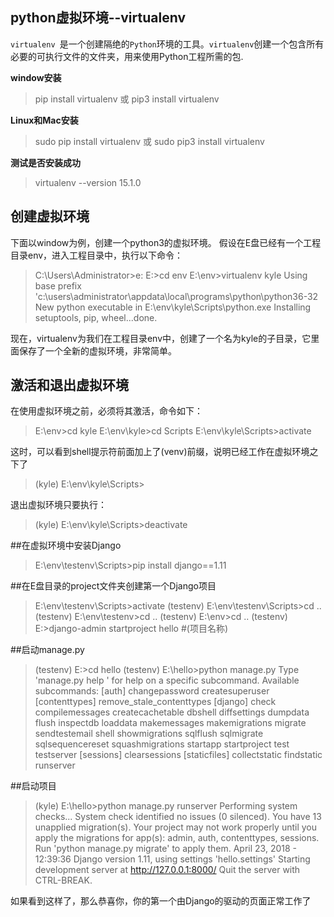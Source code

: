 ##  python虚拟环境--virtualenv
`virtualenv `是一个创建隔绝的`Python`环境的工具。`virtualenv`创建一个包含所有必要的可执行文件的文件夹，用来使用Python工程所需的包.

 **window安装**
> pip install virtualenv 或 pip3 install virtualenv

**Linux和Mac安装**
>  sudo pip install virtualenv  或 sudo pip3 install virtualenv

**测试是否安装成功**
> virtualenv --version
15.1.0

## 创建虚拟环境
下面以window为例，创建一个python3的虚拟环境。
假设在E盘已经有一个工程目录env，进入工程目录中，执行以下命令：
> C:\Users\Administrator>e:
E:\>cd env
E:\env>virtualenv kyle
Using base prefix 'c:\\users\\administrator\\appdata\\local\\programs\\python\\python36-32
New python executable in E:\env\kyle\Scripts\python.exe
Installing setuptools, pip, wheel...done.

现在，virtualenv为我们在工程目录env中，创建了一个名为kyle的子目录，它里面保存了一个全新的虚拟环境，非常简单。

## 激活和退出虚拟环境
在使用虚拟环境之前，必须将其激活，命令如下：
> E:\env>cd kyle
E:\env\kyle>cd Scripts
E:\env\kyle\Scripts>activate

这时，可以看到shell提示符前面加上了(venv)前缀，说明已经工作在虚拟环境之下了
> (kyle) E:\env\kyle\Scripts>

退出虚拟环境只要执行：
> (kyle) E:\env\kyle\Scripts>deactivate

##在虚拟环境中安装Django
> E:\env\testenv\Scripts>pip install django==1.11

##在E盘目录的project文件夹创建第一个Django项目
> E:\env\testenv\Scripts>activate
(testenv) E:\env\testenv\Scripts>cd ..
(testenv) E:\env\testenv>cd ..
(testenv) E:\env>cd ..
(testenv) E:\>django-admin startproject hello #(项目名称)

##启动manage.py
> (testenv) E:\>cd hello
(testenv) E:\hello>python manage.py 
Type 'manage.py help <subcommand>' for help on a specific subcommand.
Available subcommands:
[auth]
changepassword
createsuperuser
[contenttypes]
remove_stale_contenttypes
[django]
 check
 compilemessages
 createcachetable
dbshell
diffsettings
dumpdata
flush
inspectdb
loaddata
makemessages
makemigrations
migrate
sendtestemail
shell
showmigrations
sqlflush
sqlmigrate
sqlsequencereset
squashmigrations
startapp
startproject
test
testserver
[sessions]
clearsessions
[staticfiles]
collectstatic
findstatic
runserver

##启动项目
>  (kyle) E:\hello>python manage.py runserver
Performing system checks...
System check identified no issues (0 silenced).
You have 13 unapplied migration(s). Your project may not work properly until you apply the migrations for app(s): admin,
 auth, contenttypes, sessions.
Run 'python manage.py migrate' to apply them.
April 23, 2018 - 12:39:36
Django version 1.11, using settings 'hello.settings'
Starting development server at http://127.0.0.1:8000/
Quit the server with CTRL-BREAK.

如果看到这样了，那么恭喜你，你的第一个由Django的驱动的页面正常工作了
